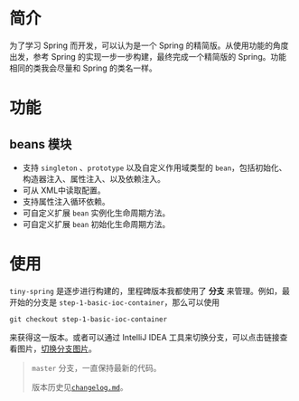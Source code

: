 # 简介

为了学习 Spring 而开发，可以认为是一个 Spring 的精简版。从使用功能的角度出发，参考 Spring 的实现一步一步构建，最终完成一个精简版的 Spring。功能相同的类我会尽量和 Spring 的类名一样。

# 功能

## beans 模块

* 支持 `singleton` 、`prototype` 以及自定义作用域类型的 `bean`，包括初始化、构造器注入、属性注入、以及依赖注入。
* 可从 XML中读取配置。
* 支持属性注入循环依赖。
* 可自定义扩展 `bean` 实例化生命周期方法。
* 可自定义扩展 `bean` 初始化生命周期方法。

# 使用

`tiny-spring` 是逐步进行构建的，里程碑版本我都使用了 **分支** 来管理。例如，最开始的分支是  `step-1-basic-ioc-container`，那么可以使用

```shell
git checkout step-1-basic-ioc-container
```

来获得这一版本。或者可以通过 IntelliJ IDEA 工具来切换分支，可以点击链接查看图片，[切换分支图片](http://ww1.sinaimg.cn/large/006Vpl27gy1gf3kvly17kj30bu07z0sy.jpg)。

> `master` 分支，一直保持最新的代码。
>
> 版本历史见[`changelog.md`](https://github.com/leisurexi/tiny-spring/blob/master/changelog.md)。